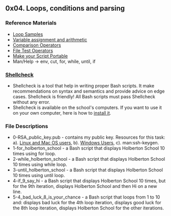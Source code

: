 ## 0x04. Loops, conditions and parsing

### Reference Materials
* [Loop Samples](https://tldp.org/LDP/Bash-Beginners-Guide/html/sect_09_01.html)
* [Variable assignment and arithmetic](https://tldp.org/LDP/abs/html/ops.html)
* [Comparison Operators](https://tldp.org/LDP/abs/html/comparison-ops.html)
* [File Test Operators](https://tldp.org/LDP/abs/html/fto.html)
* [Make your Script Portable](https://www.cyberciti.biz/tips/finding-bash-perl-python-portably-using-env.html)
* Man/Help -> env, cut, for, while, until, if


### [Shellcheck](https://github.com/koalaman/shellcheck)
* Shellcheck is a tool that help in writing proper Bash scripts. It make recommendations on syntax and semantics and provide advice on edge cases. Shellcheck is friendly! All Bash scripts must pass Shellcheck without any error.
* Shellcheck is available on the school's computers. If you want to use it on your own computer, here is how to [install it](https://github.com/koalaman/shellcheck#installing).

### File Descriptions
* 0-RSA_public_key.pub - contains my public key. Resources for this task: a). [Linux and Mac OS users](https://askubuntu.com/questions/61557/how-do-i-set-up-ssh-authentication-keys), b). [Windows Users](https://docs.rackspace.com/support/how-to/generating-rsa-keys-with-ssh-puttygen/), c). man:ssh-keygen.
* 1-for_holberton_school - a Bash script that displays Holberton School 10 times using for loop.
* 2-while_holberton_school - a Bash script that displays Holberton School 10 times using while loop.
* 3-until_holberton_school - a Bash script that displays Holberton School 10 times using until loop.
* 4-if_9_say_hi - a Bash script that displays Holberton School 10 times, but for the 9th iteration, displays Holberton School and then Hi on a new line.
* 5-4_bad_luck_8_is_your_chance - a Bash script that loops from 1 to 10 and: displays bad luck for the 4th loop iteration, displays good luck for the 8th loop iteration, displays Holberton School for the other iterations.